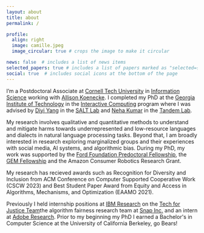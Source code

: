 ```yaml
---
layout: about
title: about
permalink: /

profile:
  align: right
  image: camille.jpeg
  image_circular: true # crops the image to make it circular

news: false  # includes a list of news items
selected_papers: true # includes a list of papers marked as "selected={true}"
social: true  # includes social icons at the bottom of the page
---
```


I’m a Postdoctoral Associate at [Cornell Tech University](https://tech.cornell.edu/) in [Information Science](https://infosci.cornell.edu/) working with [Allison Koenecke](https://koenecke.infosci.cornell.edu/). I completed my PhD at the [Georgia Institute of Technology](https://www.cc.gatech.edu/) in the [Interactive Computing](https://www.ic.gatech.edu/) program where I was advised by [Diyi Yang](https://cs.stanford.edu/~diyiy/) in the [SALT Lab](https://cs.stanford.edu/~diyiy/group.html) and [Neha Kumar](https://www.nehakumar.org/) in the [Tandem Lab](https://www.nehakumar.org/people).

My research involves qualitative and quantitative methods to understand and mitigate harms towards underrepresented and low-resource languages and dialects in natural language processing tasks. Beyond that, I am broadly interested in research exploring marginalized groups and their experiences with social media, AI systems, and algorithmic bias. During my PhD, my work was supported by the [Ford Foundation Predoctoral Fellowship](https://www.nationalacademies.org/our-work/ford-foundation-fellowships), the [GEM Fellowship](https://www.gemfellowship.org/) and the Amazon Consumer Robotics Research Grant. 

My research has recieved awards such as Recognition for Diversity and Inclusion from ACM Conference on Computer Supported Cooperative Work (CSCW 2023) and Best Student Paper Award from Equity and Access in Algorithms, Mechanisms, and Optimization (EAAMO 2021).

Previously I held internship positions at [IBM Research](https://research.ibm.com/) on the [Tech for Justice Team](https://research.ibm.com/topics/responsible-technology)the algorithm fairness research team at [Snap Inc.](https://snap.com/en-US) and an intern at [Adobe Research](https://research.adobe.com/). Prior to my beginning my PhD I earned a Bachelor's in Computer Science at the University of California Berkeley, go Bears!



<!-- Link to your social media connections, too. This theme is set up to use [Font Awesome icons](http://fortawesome.github.io/Font-Awesome/) and [Academicons](https://jpswalsh.github.io/academicons/), like the ones below. Add your Facebook, Twitter, LinkedIn, Google Scholar, or just disable all of them. -->
